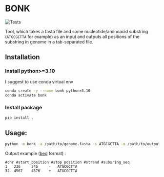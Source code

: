 # BONK 

![Tests](https://github.com/BrittleFoot/bonk/actions/workflows/tests.yml/badge.svg)

Tool, which takes a fasta file and some nucleotide/aminoacid substring (`ATGCGCTTA` for example) as an input and outputs all positions of the substring in genome in a tab-separated file.

## Installation

### Install python>=3.10
I suggest to use conda virtual env
```sh
conda create -y --name bonk python=3.10
conda activate bonk
```

### Install package
```sh
pip install .
```

## Usage:
```sh
python -m bonk -a /path/to/genome.fasta -s ATGCGCTTA -o /path/to/output.bed
```

Output example ([bed](https://m.ensembl.org/info/website/upload/bed.html) format) :

```
#chr #start_position #stop_position #strand #subsring_seq
1   236     245     -   ATGCGCTTA
32  4567    4576    +   ATGCGCTTA
```
